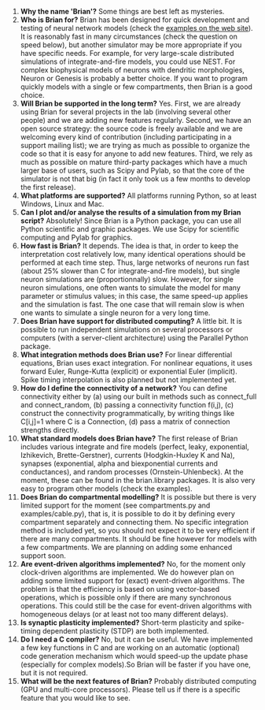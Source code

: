 <html><body><ol>
	<li><strong>Why the name 'Brian'?</strong> Some things are best left as mysteries.</li>
	<li><strong>Who is Brian for?</strong> Brian has been designed for quick development and testing of neural network models (check the <a href="http://www.briansimulator.org/docs/examples.html" rel="nofollow">examples on the web site</a>). It is reasonably fast in many circumstances (check the question on speed below), but another simulator may be more appropriate if you have specific needs. For example, for very large-scale distributed simulations of integrate-and-fire models, you could use NEST. For complex biophysical models of neurons with dendritic morphologies, Neuron or Genesis is probably a better choice. If you want to program quickly models with a single or few compartments, then Brian is a good choice.</li>
	<li><strong>Will Brian be supported in the long term?</strong> Yes. First, we are already using Brian for several projects in the lab (involving several other people) and we are adding new features regularly. Second, we have an open source strategy: the source code is freely available and we are welcoming every kind of contribution (including participating in a support mailing list); we are trying as much as possible to organize the code so that it is easy for anyone to add new features. Third, we rely as much as possible on mature third-party packages which have a much larger base of users, such as Scipy and Pylab, so that the core of the simulator is not that big (in fact it only took us a few months to develop the first release).</li>
	<li><strong>What platforms are supported?</strong> All platforms running Python, so at least Windows, Linux and Mac.</li>
	<li><strong>Can I plot and/or analyse the results of a simulation from my Brian script?</strong> Absolutely! Since Brian is a Python package, you can use all Python scientific and graphic packages. We use Scipy for scientific computing and Pylab for graphics.</li>
	<li><strong>How fast is Brian?</strong> It depends. The idea is that, in order to keep the interpretation cost relatively low, many identical operations should be performed at each time step. Thus, large networks of neurons run fast (about 25% slower than C for integrate-and-fire models), but single neuron simulations are (proportionnally) slow. However, for single neuron simulations, one often wants to simulate the model for many parameter or stimulus values; in this case, the same speed-up applies and the simulation is fast. The one case that will remain slow is when one wants to simulate a single neuron for a very long time.</li>
	<li><strong>Does Brian have support for distributed computing?</strong> A little bit. It is possible to run independent simulations on several processors or computers (with a server-client architecture) using the Parallel Python package.</li>
	<li><strong>What integration methods does Brian use?</strong> For linear differential equations, Brian uses exact integration. For nonlinear equations, it uses forward Euler, Runge-Kutta (explicit) or exponential Euler (implicit). Spike timing interpolation is also planned but not implemented yet.</li>
	<li><strong>How do I define the connectivity of a network?</strong> You can define connectivity either by (a) using our built in methods such as connect_full and connect_random, (b) passing a connectivity function f(i,j), (c) construct the connectivity programmatically, by writing things like C[i,j]=1 where C is a Connection, (d) pass a matrix of connection strengths directly.</li>
	<li><strong>What standard models does Brian have?</strong> The first release of Brian includes various integrate and fire models (perfect, leaky, exponential, Izhikevich, Brette-Gerstner), currents (Hodgkin-Huxley K and Na), synapses (exponential, alpha and biexponential currents and conductances), and random processes (Ornstein-Uhlenbeck). At the moment, these can be found in the brian.library packages. It is also very easy to program other models (check the examples).</li>
	<li><strong>Does Brian do compartmental modelling?</strong> It is possible but there is very limited support for the moment (see compartments.py and examples/cable.py), that is, it is possible to do it by defining every compartment separately and connecting them. No specific integration method is included yet, so you should not expect it to be very efficient if there are many compartments. It should be fine however for models with a few compartments. We are planning on adding some enhanced support soon.</li>
	<li><strong>Are event-driven algorithms implemented?</strong> No, for the moment only clock-driven algorithms are implemented. We do however plan on adding some limited support for (exact) event-driven algorithms. The problem is that the efficiency is based on using vector-based operations, which is possible only if there are many synchronous operations. This could still be the case for event-driven algorithms with homogeneous delays (or at least not too many different delays).</li>
	<li><strong>Is synaptic plasticity implemented?</strong> Short-term plasticity and spike-timing dependent plasticity (STDP) are both implemented.</li>
	<li><strong>Do I need a C compiler?</strong> No, but it can be useful. We have implemented a few key functions in C and are working on an automatic (optional) code generation mechanism which would speed-up the update phase (especially for complex models).So Brian will be faster if you have one, but it is not required.</li>
	<li><strong>What will be the next features of Brian?</strong> Probably distributed computing (GPU and multi-core processors). Please tell us if there is a specific feature that you would like to see.</li>
</ol></body></html>